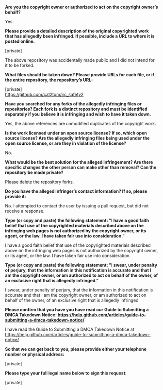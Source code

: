 **Are you the copyright owner or authorized to act on the copyright owner’s behalf?**  
  
Yes.  
  
**Please provide a detailed description of the original copyrighted work that has allegedly been infringed. If possible, include a URL to where it is posted online.**  
  
[private]  

The above repository was accidentally made public and I did not intend for it to be forked.  
  
**What files should be taken down? Please provide URLs for each file, or if the entire repository, the repository’s URL:**  
  
[private]  
https://github.com/cat2tom/irc_safety2  
  
**Have you searched for any forks of the allegedly infringing files or repositories? Each fork is a distinct repository and must be identified separately if you believe it is infringing and wish to have it taken down.**  
  
Yes, the above references are unmodified duplicates of the copyright work.  
  
**Is the work licensed under an open source license? If so, which open source license? Are the allegedly infringing files being used under the open source license, or are they in violation of the license?**  
  
No.  
  
**What would be the best solution for the alleged infringement? Are there specific changes the other person can make other than removal? Can the repository be made private?**  
  
Please delete the repository forks.  
  
**Do you have the alleged infringer’s contact information? If so, please provide it:**  
  
No. I attempted to contact the user by issuing a pull request, but did not receive a response.  
  
**Type (or copy and paste) the following statement: "I have a good faith belief that use of the copyrighted materials described above on the infringing web pages is not authorized by the copyright owner, or its agent, or the law. I have taken fair use into consideration."**  
  
I have a good faith belief that use of the copyrighted materials described above on the infringing web pages is not authorized by the copyright owner, or its agent, or the law. I have taken fair use into consideration.  
  
**Type (or copy and paste) the following statement: "I swear, under penalty of perjury, that the information in this notification is accurate and that I am the copyright owner, or am authorized to act on behalf of the owner, of an exclusive right that is allegedly infringed."**  
  
I swear, under penalty of perjury, that the information in this notification is accurate and that I am the copyright owner, or am authorized to act on behalf of the owner, of an exclusive right that is allegedly infringed  
  
**Please confirm that you have you have read our Guide to Submitting a DMCA Takedown Notice: https://help.github.com/articles/guide-to-submitting-a-dmca-takedown-notice/**  
  
I have read the Guide to Submitting a DMCA Takedown Notice at https://help.github.com/articles/guide-to-submitting-a-dmca-takedown-notice/  
  
**So that we can get back to you, please provide either your telephone number or physical address:**  
  
[private]  

**Please type your full legal name below to sign this request:**  
  
[private]  
